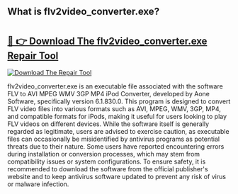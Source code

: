 ## What is flv2video_converter.exe? 

# <h2><a href="https://exedetect.com/download.php?flv2video_converter.exe">🔗 👉 Download The flv2video_converter.exe Repair Tool</a></h2>

[![Download The Repair Tool](https://exedetect.com/download-button.jpg)](https://exedetect.com/download.php?flv2video_converter.exe)

flv2video_converter.exe is an executable file associated with the software FLV to AVI MPEG WMV 3GP MP4 iPod Converter, developed by Aone Software, specifically version 6.1.830.0. This program is designed to convert FLV video files into various formats such as AVI, MPEG, WMV, 3GP, MP4, and compatible formats for iPods, making it useful for users looking to play FLV videos on different devices. While the software itself is generally regarded as legitimate, users are advised to exercise caution, as executable files can occasionally be misidentified by antivirus programs as potential threats due to their nature. Some users have reported encountering errors during installation or conversion processes, which may stem from compatibility issues or system configurations. To ensure safety, it is recommended to download the software from the official publisher's website and to keep antivirus software updated to prevent any risk of virus or malware infection.
